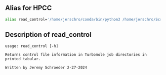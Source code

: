 
## Alias for HPCC

```bash
alias read_control='/home/jerschro/conda/bin/python3 /home/jerschro/Scripts/turbomole/read_control_file.py'

```

## Description of read_control

```
usage: read_control [-h]

Returns control file information in Turbomole job directories in printed tabular.

Written by Jeremy Schroeder 2-27-2024

```